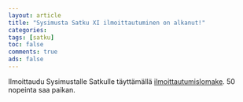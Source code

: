```yaml
--- 
layout: article 
title: "Sysimusta Satku XI ilmoittautuminen on alkanut!" 
categories: 
tags: [satku]
toc: false 
comments: true 
ads: false 
--- 
```


Ilmoittaudu Sysimustalle Satkulle täyttämällä
[ilmoittautumislomake](http://www.elisanet.fi/jappemmi/satku-ilmo.htm).
50 nopeinta saa paikan.

